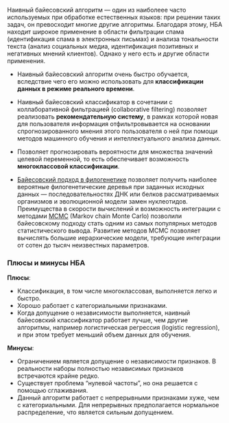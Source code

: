 Наивный байесовский алгоритм&nbsp;— один из наиболеее часто используемых при обработке 
естественных языков: при решении таких задач, он превосходит многие другие алгоритмы. 
Благодаря этому, НБА находит широкое применение в области фильтрации спама 
(идентификация спама в электронных письмах) и анализа тональности текста (анализ 
социальных медиа, идентификация позитивных и негативных мнений клиентов). Однако у 
него есть и другие области применения. 

- Наивный байесовский алгоритм очень быстро обучается, вследствие чего его можно 
  использовать для **классификации данных в режиме реального времени**.
  
- Наивный байесовский классификатор в сочетании с коллаборативной фильтрацией 
  (collaborative filtering) позволяет реализовать **рекомендательную систему**, 
  в рамках которой новая для пользователя информация отфильтровывается на основании 
  спрогнозированного мнения этого пользователя о ней при помощи методов машинного 
  обучения и интеллектуального анализа данных.
  
- Позволяет прогнозировать вероятности для множества значений целевой переменной, 
  то есть обеспечивает возможность **многоклассовой классификации**.
  
- [Байесовский подход в филогенетике](https://ru.wikipedia.org/wiki/%D0%91%D0%B0%D0%B9%D0%B5%D1%81%D0%BE%D0%B2%D1%81%D0%BA%D0%B8%D0%B9_%D0%BF%D0%BE%D0%B4%D1%85%D0%BE%D0%B4_%D0%B2_%D1%84%D0%B8%D0%BB%D0%BE%D0%B3%D0%B5%D0%BD%D0%B5%D1%82%D0%B8%D0%BA%D0%B5) позволяет получить наиболее вероятные 
  филогенетические деревья при заданных исходных данных&nbsp;— последовательностях 
  ДНК или белков рассматриваемых организмов и эволюционной модели замен нуклеотидов. 
  Преимущества в скорости вычислений и возможность интеграции с методами [MCMC](https://ru.wikipedia.org/wiki/%D0%9C%D0%B0%D1%80%D0%BA%D0%BE%D0%B2%D1%81%D0%BA%D0%B0%D1%8F_%D1%86%D0%B5%D0%BF%D1%8C_%D0%9C%D0%BE%D0%BD%D1%82%D0%B5-%D0%9A%D0%B0%D1%80%D0%BB%D0%BE) 
  (Markov chain Monte Carlo) позволили байесовскому подходу стать одним из самых 
  популярных методов статистического вывода. Развитие методов MCMC позволяет вычислять 
  большие иерархические модели, требующие интеграции от сотен до тысяч неизвестных 
  параметров.

### Плюсы и минусы НБА

**Плюсы**:
- Классификация, в том числе многоклассовая, выполняется легко и быстро.
- Хорошо работает с категориальными признаками.
- Когда допущение о независимости выполняется, наивный байесовский классификатор 
  работает лучше, чем другие алгоритмы, например логистическая регрессия 
  (logistic regression), и при этом требует меньший объем данных для обучения.

**Минусы**:
- Ограничением является допущение о независимости признаков. В реальности 
  наборы полностью независимых признаков встречаются крайне редко.
- Существует проблема “нулевой частоты”, но она решается с помощью сглаживания.
- Данный алгоритм работает с непрерывными признаками хуже, чем с категориальными. 
  Для непрерывных предполагается нормальное распределение, что является сильным допущением.


